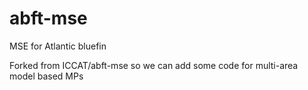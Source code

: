 # abft-mse
MSE for Atlantic bluefin

Forked from ICCAT/abft-mse so we can add some code for multi-area model based MPs
